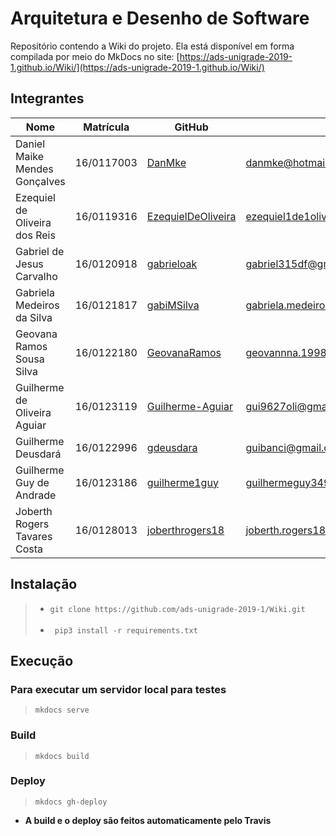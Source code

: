 # Arquitetura e Desenho de Software

Repositório contendo a Wiki do projeto. Ela está disponível em forma compilada por meio do MkDocs no site: [https://ads-unigrade-2019-1.github.io/Wiki/](https://ads-unigrade-2019-1.github.io/Wiki/)

## Integrantes

| Nome                          | Matrícula  | GitHub             | Email                                |
|-------------------------------|------------|--------------------|--------------------------------------|
| Daniel Maike Mendes Gonçalves | 16/0117003 | [DanMke](https://github.com/DanMke)             | danmke@hotmail.com                   |
| Ezequiel de Oliveira dos Reis | 16/0119316 | [EzequielDeOliveira](https://github.com/EzequielDeOliveira) | ezequiel1de1oliveira@gmail.com       |
| Gabriel de Jesus Carvalho     | 16/0120918 | [gabrieloak](https://github.com/gabrieloak)         | gabriel315df@gmail.com               |
| Gabriela Medeiros da Silva    | 16/0121817 | [gabiMSilva](https://github.com/gabiMSilva)         | gabriela.medeiros2010@hotmail.com.br |
| Geovana Ramos Sousa Silva     | 16/0122180 | [GeovanaRamos](https://github.com/GeovanaRamos)       | geovannna.1998@gmail.com             |
| Guilherme de Oliveira Aguiar  | 16/0123119 | [Guilherme-Aguiar](https://github.com/Guilherme-Aguiar)   | gui9627oli@gmail.com                 |
| Guilherme Deusdará            | 16/0122996 | [gdeusdara](https://github.com/gdeusdara)          | guibanci@gmail.com                   |
| Guilherme Guy de Andrade      | 16/0123186 | [guilherme1guy](https://github.com/guilherme1guy)      | guilhermeguy349@gmail.com            |
| Joberth Rogers Tavares Costa  | 16/0128013 | [joberthrogers18](https://github.com/joberthrogers18)    | joberth.rogers18@gmail.com    |

## Instalação

> * ``` git clone https://github.com/ads-unigrade-2019-1/Wiki.git ``` <br> <br>
> * ``` pip3 install -r requirements.txt```

## Execução

### Para executar um servidor local para testes

> ``` mkdocs serve ```

### Build

> ``` mkdocs build ```

### Deploy

> ``` mkdocs gh-deploy ```

* **A build e o deploy são feitos automaticamente pelo Travis**
